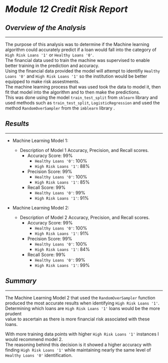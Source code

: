 #  $Module$ *12* $Credit$ $Risk$ $Report$

## $Overview$ $of$ $the$ $Analysis$
---
The purpose of this analysis was to determine if the Machine learning algorithm could accurately predict if a loan would fall into the category of `High Risk Loans '1'` or `Healthy Loans '0'`.<br>
The financial data used to train the machine was supervised to enable better training in the prediction and accuracy.<br>
Using the financial data provided the model will attempt to identifiy `Healthy Loans '0'` and  `High Risk Loans '1'` so the institution would be better equipped to make risk assestments.<br>
The machine learning process that was used took the data to model it, then fit that model into the algorithm and to then make the predictions.<br>
This was done using the model `train_test_split` from `sklearn` library and used methods such as `train_test_split`, `LogisticRegression` and used the method `RandomOverSampler` from the `imblearn` library .<br>

## $Results$
---
* Machine Learning Model 1:
  * Description of Model 1 Accuracy, Precision, and Recall scores.
    * Accuracy Score: $99\%$
      * `Healthy Loans '0'`: $100\%$
      * `High Risk Loans '1'`: $88\%$
    * Precision Score: $99\%$
      * `Healthy Loans '0'`: $100\%$
      * `High Risk Loans '1'`: $85\%$
    * Recall Score: $99\%$
      * `Healthy Loans '0'`: $99\%$
      * `High Risk Loans '1'`: $91\%$

* Machine Learning Model 2:
  * Description of Model 2 Accuracy, Precision, and Recall scores.
    * Accuracy Score: $99\%$
      * `Healthy Loans '0'`: $100\%$
      * `High Risk Loans '1'`: $91\%$
    * Precision Score: $99\%$
      * `Healthy Loans '0'`: $100\%$
      * `High Risk Loans '1'`: $84\%$
    * Recall Score: $99\%$
      * `Healthy Loans '0'`: $99\%$
      * `High Risk Loans '1'`: $99\%$

## $Summary$
---
The Machine Learning Model 2 that used the `RandomOverSampler` function produced the most accurate results when identifying `High Risk Loans '1'`.<br>
Determining which loans are `High Risk Loans '1'` loans would be the more prudent<br>
value to ascertain as there is more financial risk associated with these loans.<br>

With more training data points with higher `High Risk Loans '1'` instances I would recommend model 2.<br> The reasoning behind this decision is it showed a higher accuracy with finding `High Risk Loans '1'` while maintaining nearly the same level of `Healthy Loans '0'` identification.
